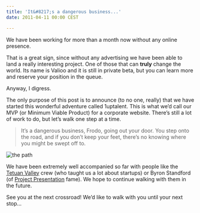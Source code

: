 ```yaml
---
title: 'It&#8217;s a dangerous business...'
date: 2011-04-11 00:00 CEST

---
```


We have been working for more than a month now without any online presence.

That is a great sign, since without any advertising we have been able to land a really interesting project. One of those that can **truly** change the world. Its name is Valioo and it is still in private beta, but you can learn more and reserve your position in the queue.

Anyway, I digress.

The only purpose of this post is to announce (to no one, really) that we have started this wonderful adventure called <span class='oneuptalent'><span class='one'>1</span><span class='up'>up</span><span class='talent'>talent</span></span>. This is what we&#8217;d call our MVP (or Minimum Viable Product) for a corporate website. There&#8217;s still a lot of work to do, but let&#8217;s walk one step at a time.

> It&#8217;s a dangerous business, Frodo, going out your door. You step onto the road, and if you don&#8217;t keep your feet, there&#8217;s no knowing where you might be swept off to.

![the path](blog/2011-04-11-its-a-dangerous-business/camino_entre_murallas-940x198.jpg)

We have been extremely well accompanied so far with people like the <a title="Tetuan Valley Startup School" href="http://blog.tetuanvalley.com/startupschool" target="_blank">Tetuan Valley</a> crew (who taught us a lot about startups) or Byron Standford (of <a title="Byron's presentations" href="http://www.slideshare.net/PPresentation" target="_blank">Project Presentation</a> fame). We hope to continue walking with them in the future.

See you at the next crossroad! We&#8217;d like to walk with you until your next stop…
